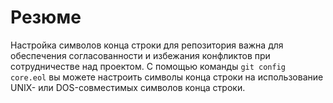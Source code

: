 # Резюме

Настройка символов конца строки для репозитория важна для обеспечения согласованности и избежания конфликтов при сотрудничестве над проектом. С помощью команды `git config core.eol` вы можете настроить символы конца строки на использование UNIX- или DOS-совместимых символов конца строки.
